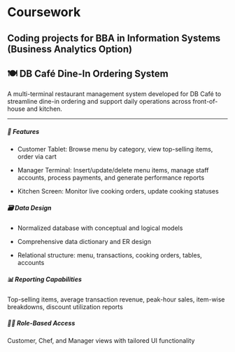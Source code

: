 # Coursework
Coding projects for BBA in Information Systems (Business Analytics Option)
---

## 🍽️ DB Café Dine-In Ordering System
A multi-terminal restaurant management system developed for DB Café to streamline dine-in ordering and support daily operations across front-of-house and kitchen.

---
##### 🧩 Features
- Customer Tablet: Browse menu by category, view top-selling items, order via cart

- Manager Terminal: Insert/update/delete menu items, manage staff accounts, process payments, and generate performance reports

- Kitchen Screen: Monitor live cooking orders, update cooking statuses

##### 🗃️ Data Design
- Normalized database with conceptual and logical models

- Comprehensive data dictionary and ER design

- Relational structure: menu, transactions, cooking orders, tables, accounts

##### 📊 Reporting Capabilities
Top-selling items, average transaction revenue, peak-hour sales, item-wise breakdowns, discount utilization reports

##### 🧑‍💼 Role-Based Access
Customer, Chef, and Manager views with tailored UI functionality
